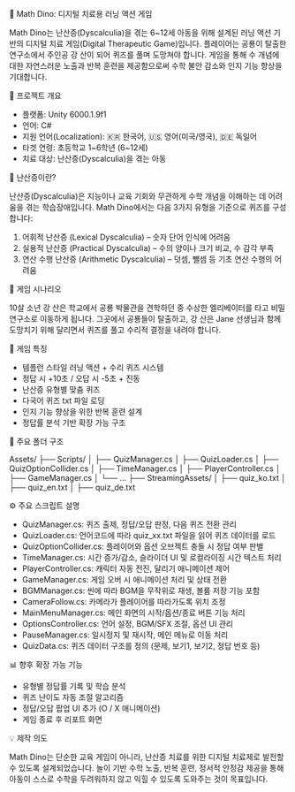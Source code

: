 
🦖 Math Dino: 디지털 치료용 러닝 액션 게임

Math Dino는 난산증(Dyscalculia)을 겪는 6~12세 아동을 위해 설계된
러닝 액션 기반의 디지털 치료 게임(Digital Therapeutic Game)입니다.
플레이어는 공룡이 탈출한 연구소에서 주인공 강 산이 되어 퀴즈를 풀며 도망쳐야 합니다.
게임을 통해 수 개념에 대한 자연스러운 노출과 반복 훈련을 제공함으로써 수학 불안 감소와 인지 기능 향상을 기대합니다.

🎯 프로젝트 개요

- 플랫폼: Unity 6000.1.9f1
- 언어: C#
- 지원 언어(Localization): 🇰🇷 한국어, 🇺🇸 영어(미국/영국), 🇩🇪 독일어
- 타겟 연령: 초등학교 1~6학년 (6~12세)
- 치료 대상: 난산증(Dyscalculia)을 겪는 아동

🧠 난산증이란?

난산증(Dyscalculia)은 지능이나 교육 기회와 무관하게 수학 개념을 이해하는 데 어려움을 겪는 학습장애입니다.
Math Dino에서는 다음 3가지 유형을 기준으로 퀴즈를 구성합니다:

1. 어휘적 난산증 (Lexical Dyscalculia) – 숫자 단어 인식에 어려움
2. 실용적 난산증 (Practical Dyscalculia) – 수의 양이나 크기 비교, 수 감각 부족
3. 연산 수행 난산증 (Arithmetic Dyscalculia) – 덧셈, 뺄셈 등 기초 연산 수행의 어려움

🧩 게임 시나리오

10살 소년 강 산은 학교에서 공룡 박물관을 견학하던 중
수상한 엘리베이터를 타고 비밀 연구소로 이동하게 됩니다.
그곳에서 공룡들이 탈출하고, 강 산은 Jane 선생님과 함께 도망치기 위해
달리면서 퀴즈를 풀고 수리적 결정을 내려야 합니다.

🧪 게임 특징

- 템플런 스타일 러닝 액션 + 수리 퀴즈 시스템
- 정답 시 +10초 / 오답 시 -5초 + 진동
- 난산증 유형별 맞춤 퀴즈
- 다국어 퀴즈 txt 파일 로딩
- 인지 기능 향상을 위한 반복 훈련 설계
- 정답률 분석 기반 확장 가능 구조

📁 주요 폴더 구조

Assets/
├── Scripts/
│   ├── QuizManager.cs
│   ├── QuizLoader.cs
│   ├── QuizOptionCollider.cs
│   ├── TimeManager.cs
│   ├── PlayerController.cs
│   ├── GameManager.cs
│   └── ...
├── StreamingAssets/
│   ├── quiz_ko.txt
│   ├── quiz_en.txt
│   ├── quiz_de.txt

⚙️ 주요 스크립트 설명

- QuizManager.cs: 퀴즈 출제, 정답/오답 판정, 다음 퀴즈 전환 관리
- QuizLoader.cs: 언어코드에 따라 quiz_xx.txt 파일을 읽어 퀴즈 데이터를 로드
- QuizOptionCollider.cs: 플레이어와 옵션 오브젝트 충돌 시 정답 여부 판별
- TimeManager.cs: 시간 증가/감소, 슬라이더 UI 및 로컬라이징 시간 텍스트 처리
- PlayerController.cs: 캐릭터 자동 전진, 달리기 애니메이션 제어
- GameManager.cs: 게임 오버 시 애니메이션 처리 및 상태 전환
- BGMManager.cs: 씬에 따라 BGM을 무작위로 재생, 볼륨 저장 기능 포함
- CameraFollow.cs: 카메라가 플레이어를 따라가도록 위치 조정
- MainMenuManager.cs: 메인 화면의 시작/옵션/종료 버튼 기능 처리
- OptionsController.cs: 언어 설정, BGM/SFX 조절, 옵션 UI 관리
- PauseManager.cs: 일시정지 및 재시작, 메인 메뉴로 이동 처리
- QuizData.cs: 퀴즈 데이터 구조를 정의 (문제, 보기1, 보기2, 정답 번호 등)

📊 향후 확장 가능 기능

- 유형별 정답률 기록 및 학습 분석
- 퀴즈 난이도 자동 조절 알고리즘
- 정답/오답 팝업 UI 추가 (O / X 애니메이션)
- 게임 종료 후 리포트 화면

💡 제작 의도

Math Dino는 단순한 교육 게임이 아니라,
난산증 치료를 위한 디지털 치료제로 발전할 수 있도록 설계되었습니다.
놀이 기반 수학 노출, 반복 훈련, 정서적 안정감 제공을 통해
아동이 스스로 수학을 두려워하지 않고 익힐 수 있도록 도와주는 것이 목표입니다.
